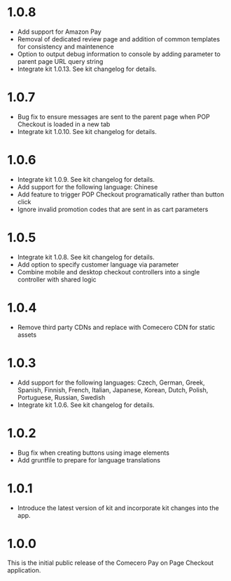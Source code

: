 ﻿<a name="1.0.8"></a>
# 1.0.8

- Add support for Amazon Pay
- Removal of dedicated review page and addition of common templates for consistency and maintenence
- Option to output debug information to console by adding parameter to parent page URL query string
- Integrate kit 1.0.13. See kit changelog for details.

<a name="1.0.7"></a>
# 1.0.7

- Bug fix to ensure messages are sent to the parent page when POP Checkout is loaded in a new tab
- Integrate kit 1.0.10. See kit changelog for details.

<a name="1.0.6"></a>
# 1.0.6

- Integrate kit 1.0.9. See kit changelog for details.
- Add support for the following language: Chinese
- Add feature to trigger POP Checkout programatically rather than button click
- Ignore invalid promotion codes that are sent in as cart parameters

<a name="1.0.5"></a>
# 1.0.5

- Integrate kit 1.0.8. See kit changelog for details.
- Add option to specify customer language via parameter
- Combine mobile and desktop checkout controllers into a single controller with shared logic

<a name="1.0.4"></a>
# 1.0.4

- Remove third party CDNs and replace with Comecero CDN for static assets

<a name="1.0.3"></a>
# 1.0.3

- Add support for the following languages: Czech, German, Greek, Spanish, Finnish, French, Italian, Japanese, Korean, Dutch, Polish, Portuguese, Russian, Swedish
- Integrate kit 1.0.6. See kit changelog for details.

<a name="1.0.2"></a>
# 1.0.2

- Bug fix when creating buttons using image elements
- Add gruntfile to prepare for language translations

<a name="1.0.1"></a>
# 1.0.1

- Introduce the latest version of kit and incorporate kit changes into the app.

<a name="1.0.0"></a>
# 1.0.0

This is the initial public release of the Comecero Pay on Page Checkout application.
